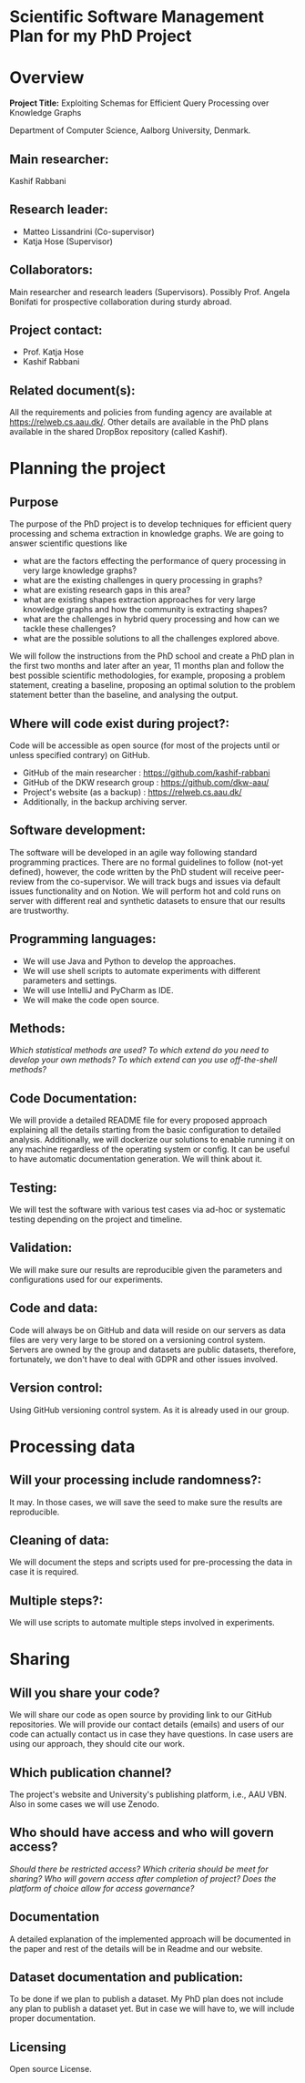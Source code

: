# Scientific Software Management Plan for my PhD Project

# Overview

**Project Title:** Exploiting Schemas for Efficient Query Processing over Knowledge Graphs

Department of Computer Science, Aalborg University, Denmark.

## Main researcher:

Kashif Rabbani

## Research leader:

- Matteo Lissandrini (Co-supervisor)
- Katja Hose (Supervisor)

## Collaborators:

Main researcher and research leaders (Supervisors). Possibly Prof. Angela Bonifati for prospective collaboration during
sturdy abroad.

## Project contact:

- Prof. Katja Hose 
- Kashif Rabbani 

## Related document(s):

All the requirements and policies from funding agency are available at https://relweb.cs.aau.dk/. Other details are
available in the PhD plans available in the shared DropBox repository (called Kashif).

# Planning the project

## Purpose

[//]: # (*What is the purpose the scientific software? What scientific question are you trying to answer? What scientific methodology will be used?*)

The purpose of the PhD project is to develop techniques for efficient query processing and schema extraction in
knowledge graphs. We are going to answer scientific questions like

- what are the factors effecting the performance of query processing in very large knowledge graphs?
- what are the existing challenges in query processing in graphs?
- what are existing research gaps in this area?
- what are existing shapes extraction approaches for very large knowledge graphs and how the community is extracting
  shapes?
- what are the challenges in hybrid query processing and how can we tackle these challenges?
- what are the possible solutions to all the challenges explored above.

We will follow the instructions from the PhD school and create a PhD plan in the first two months and later after an
year, 11 months plan and follow the best possible scientific methodologies, for example, proposing a problem statement,
creating a baseline, proposing an optimal solution to the problem statement better than the baseline, and analysing the
output.

## Where will code exist during project?:

[//]: # (*Can collaborators access code? How? Will there be backup?*)
Code will be accessible as open source (for most of the projects until or unless specified contrary) on GitHub.

- GitHub of the main researcher : https://github.com/kashif-rabbani
- GitHub of the DKW research group : https://github.com/dkw-aau/
- Project's website (as a backup) : https://relweb.cs.aau.dk/
- Additionally, in the backup archiving server.

## Software development:

[//]: # (*How will the software be developed? )

[//]: # (Following a formal guideline or ad-hoc? )

[//]: # (Will you receive peer-review of code? )

[//]: # (How will you track bugs and issues? )

[//]: # (How do you ensure your results are trustworthy?*)

The software will be developed in an agile way following standard programming practices.
There are no formal guidelines to follow (not-yet defined), however, the code written by the PhD student will receive
peer-review
from the co-supervisor. We will track bugs and issues via default issues functionality and on Notion.
We will perform hot and cold runs on server with different real and synthetic datasets to ensure that our results are
trustworthy.

## Programming languages:

- We will use Java and Python to develop the approaches.
- We will use shell scripts to automate experiments with different parameters and settings.
- We will use IntelliJ and PyCharm as IDE.
- We will make the code open source.

## Methods:

*Which statistical methods are used? To which extend do you need to develop your own methods? To which extend can you
use off-the-shell methods?*

## Code Documentation:

[//]: # (*How will the code be documented? A single README? )

[//]: # (Documentation level of individual functions and scripts? Will it be)

[//]: # (possible and useful to have automatic generation of documentation?*)

We will provide a detailed README file for every proposed approach explaining all the details starting from the basic
configuration
to detailed analysis.
Additionally, we will dockerize our solutions to enable running it on any machine regardless of the operating system or
config.
It can be useful to have automatic documentation generation. We will think about it.

## Testing:

[//]: # (*How will the software be tested? Will there be automatic testing? )

[//]: # (What can be tested? Systematic or ad-hoc testing? Can)

[//]: # (we test intermediate results and how? Can you compare with similar software?*)

We will test the software with various test cases via ad-hoc or systematic testing depending on the project and
timeline.

## Validation:

[//]: # (*To which extend is validation possible? From theory, do we know if some approaches are better/worse under a given)

[//]: # (metric and can we do the comparison?)

[//]: # (Is it possible to simulate following a specific model where known theoretical bounds must apply? Is it possible to)

[//]: # (simplify the model &#40;no noise, fewer parameters, etc.&#41; into a model where the expected result is more clear? In general,)

[//]: # (how do you ensure your results are trustworthy?*)

We will make sure our results are reproducible given the parameters and configurations used for our experiments.

## Code and data:

[//]: # (*How will code and data be structured in a filesystem? Are data too large to reside in e.g. a version control system?)

[//]: # (Are data so large it will reside on a different system, e.g. in a database server? Are there political, legal or ethical)

[//]: # (issues involved? What plan do you have for organization and naming ?*)

Code will always be on GitHub and data will reside on our servers as data files are very very large to be stored on a
versioning control system.
Servers are owned by the group and datasets are public datasets, therefore, fortunately, we don't have to deal with GDPR
and other issues involved.

## Version control:

[//]: # (*Manually or by a version control system? Which system and why?*)
Using GitHub versioning control system. As it is already used in our group.

# Processing data

## Will your processing include randomness?:

[//]: # (*Can your results be reproduced? Is it beneficial to save seed? Is it okay to approximately reproduce?*)
It may. In those cases, we will save the seed to make sure the results are reproducible.

## Cleaning of data:

[//]: # (*Is it necessary to pre-process data? Which methods are used? How are pre-processing documented? How do you ensure that the pre-processing is done in a transparent manner?*)
We will document the steps and scripts used for pre-processing the data in case it is required.

## Multiple steps?:

[//]: # (*Is it necessary to perform several steps to obtain the results? Is it possible to automate via scripting?*)
We will use scripts to automate multiple steps involved in experiments.

# Sharing

## Will you share your code?

[//]: # (*If so, in which format? Binary/bytecode and/or source? Who are the intended users? What are knowledge and skills do)

[//]: # (potential users have? What level of support do you offer? How do users now the level of support? Contact information?)

[//]: # (How will you measure the level of usage? Should users cite a publication?*)

We will share our code as open source by providing link to our GitHub repositories. We will provide our contact
details (emails) and users of our code can actually contact us in case they have questions. In case users are using our
approach, they should cite our work.

## Which publication channel?

[//]: # (*Publisher: home university platform &#40;AAU: e.g. vbn.aau.dk&#41;, publisher, or independent organization &#40;e.g. figshare,)

[//]: # (github,...&#41;? DOI? Link between article and code? Is the policies of digital repository acceptable? Is the longitude?)

[//]: # (Does the platform accommodate the size of you project? Fees?*)

The project's website and University's publishing platform, i.e., AAU VBN. Also in some cases we will use Zenodo.

## Who should have access and who will govern access?

*Should there be restricted access? Which criteria should be meet for sharing? Who will govern access after completion
of project? Does the platform of choice allow for access governance?*

## Documentation

[//]: # (*Is the paper/article sufficient documentation?)

[//]: # (Should dependencies to other programs and record and versions of these be documented?)

[//]: # (Is it documented how to produce every figure and statistics reported in the article? Should documentation include)

[//]: # (how-to-get-started? Example of how run all the program and scripts? Are examples useful?*)

A detailed explanation of the implemented approach will be documented in the paper and rest of the details will be in Readme and our website.

## Dataset documentation and publication:

[//]: # (*Will you publish any dataset? Is it necessary to document the dataset? Does it make sense to adapt the FAIR principles)

[//]: # (for your data &#40;benefits/&#41;?:*)
To be done if we plan to publish a dataset. My PhD plan does not include any plan to publish a dataset yet. But in case
we will have to, we will include proper documentation.

## Licensing

Open source License.
